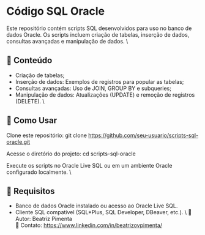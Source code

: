 # Código SQL Oracle
Este repositório contém scripts SQL desenvolvidos para uso no banco de dados Oracle. Os scripts incluem criação de tabelas, inserção de dados, consultas avançadas e manipulação de dados.
\\

## 📌 Conteúdo
- Criação de tabelas;
- Inserção de dados: Exemplos de registros para popular as tabelas;
- Consultas avançadas: Uso de JOIN, GROUP BY e subqueries;
- Manipulação de dados: Atualizações (UPDATE) e remoção de registros (DELETE).
\\

## 🚀 Como Usar
Clone este repositório:
git clone https://github.com/seu-usuario/scripts-sql-oracle.git

Acesse o diretório do projeto:
cd scripts-sql-oracle

Execute os scripts no Oracle Live SQL ou em um ambiente Oracle configurado localmente.
\\

## 📝 Requisitos
- Banco de dados Oracle instalado ou acesso ao Oracle Live SQL.
- Cliente SQL compatível (SQL*Plus, SQL Developer, DBeaver, etc.).
\\
🔹 Autor: Beatriz Pimenta \
🔹 Contato: https://www.linkedin.com/in/beatrizovpimenta/ 

